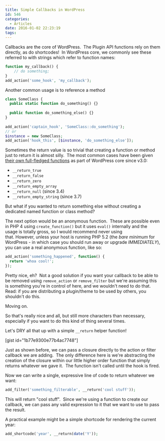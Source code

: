 ```yaml
---
title: Simple Callbacks in WordPress
id: 546
categories:
  - Articles
date: 2016-01-02 22:23:19
tags:
---
```


Callbacks are the core of WordPress.  The Plugin API functions rely on them directly, as do shortcodes!  In WordPress core, we commonly see these referred to with strings which refer to function names:

```php
function my_callback() {
    // do something;
}
add_action('some_hook', 'my_callback');
```

Another common usage is to reference a method

```php
class SomeClass {
  public static function do_something() {}
  
  public function do_something_else() {}
}
  
add_action('captain_hook', 'SomeClass::do_something');
// or
$instance = new SomeClass;
add_action('hook_this', [$instance, 'do_something_else']);
```

Sometimes the return value is so trivial that creating a function or method just to return it is almost silly.  The most common cases have been given [their own full-fledged functions](https://developer.wordpress.org/?s=__return_&amp;post_type%5B%5D=wp-parser-function) as part of WordPress core since v3.0:

*   `__return_true`
*   `__return_false`
*   `__return_zero`
*   `__return_empty_array`
*   `__return_null` (since 3.4)
*   `__return_empty_string` (since 3.7)

But what if you wanted to return something else without creating a dedicated named function or class method?

The next option would be an anonymous function.  These are possible even in PHP 4 using `create_function()` but it uses `eval()` internally and the usage is totally gross, so I would recommend never using that. However, unless your host is running PHP 5.2 (the _bare minimum_ for WordPress - in which case you should run away or upgrade _IMMEDIATELY_), you can use a real anonymous function, like so:

```php
add_action('something_happened', function() {
  return 'whoa cool!';
});
```

Pretty nice, eh?  Not a good solution if you want your callback to be able to be removed using `remove_action` or `remove_filter` but we're assuming this is something you're in control of here, and we wouldn't need to do that. Read: if you are distributing a plugin/theme to be used by others, you shouldn't do this.

Moving on.

So that's really nice and all, but still more characters than necessary, especially if you want to do this kind of thing several times.

Let's DRY all that up with a simple `__return` helper function!

[gist id="1b77e9300e77b4ac7748"]

Just as shown before, we can pass a closure directly to the action or filter callback we are adding.  The only difference here is we're abstracting the creation of the closure within our little higher order function that simply returns whatever we gave it.  The function isn't called until the hook is fired.

Now we can write a single, expressive line of code to return whatever we want:

```php
add_filter('something_filterable', __return('cool stuff'));
```

This will return "cool stuff".  Since we're using a function to create our callback, we can pass any valid expression to it that we want to use to pass the result.

A practical example might be a simple shortcode for rendering the current year:

```php
add_shortcode('year', __return(date('Y'));
```
